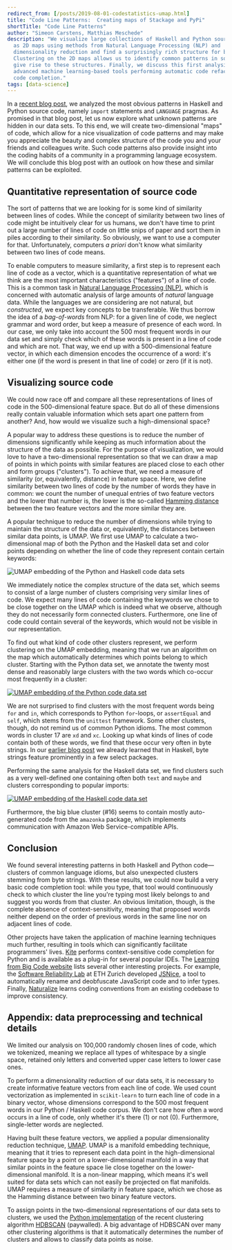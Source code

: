 ```yaml
---
redirect_from: [/posts/2019-08-01-codestatistics-umap.html]
title: "Code Line Patterns:  Creating maps of Stackage and PyPi"
shortTitle: "Code Line Patterns"
author: "Simeon Carstens, Matthias Meschede"
description: "We visualize large collections of Haskell and Python source codes
  as 2D maps using methods from Natural Language Processing (NLP) and
  dimensionality reduction and find a surprisingly rich structure for both languages.
  Clustering on the 2D maps allows us to identify common patterns in source code which
  give rise to these structures. Finally, we discuss this first analysis in the context of
  advanced machine learning-based tools performing automatic code refactoring and
  code completion."
tags: [data-science]
---
```


In a [recent blog post](https://www.tweag.io/posts/2019-07-17-codestatistics.html), we analyzed the most obvious patterns in Haskell and Python source code, namely `import` statements and `LANGUAGE` pragmas.
As promised in that blog post, let us now explore what unknown patterns are hidden in our data sets.
To this end, we will create two-dimensional "maps" of code, which allow for a nice visualization of code patterns and may make you appreciate the beauty and complex structure of the code you and your friends and colleagues write.
Such code patterns also provide insight into the coding habits of a community in a programming language ecosystem.
We will conclude this blog post with an outlook on how these and similar patterns can be exploited.

## Quantitative representation of source code

The sort of patterns that we are looking for is some kind of similarity between lines of codes.
While the concept of similarity between two lines of code might be intuitively clear for us humans, we don't have time to print out a large number of lines of code on little snips of paper and sort them in piles according to their similarity.
So obviously, we want to use a computer for that.
Unfortunately, computers _a priori_ don't know what similarity between two lines of code means.

To enable computers to measure similarity, a first step is to represent each line of code as a vector, which is a quantitative representation of what we think are the most important characteristics ("features") of a line of code.
This is a common task in [Natural Language Processing (NLP)](https://en.wikipedia.org/wiki/Natural_language_processing), which is concerned with automatic analysis of large amounts of _natural_ language data.
While the languages we are considering are not natural, but _constructed_, we expect key concepts to be transferable.
We thus borrow the idea of a _bag-of-words_ from NLP: for a given line of code, we neglect grammar and word order, but keep a measure of presence of each word.
In our case, we only take into account the 500 most frequent words in our data set and simply check which of these words is present in a line of code and which are not.
That way, we end up with a 500-dimensional feature vector, in which each dimension encodes the occurrence of a word: it's either one (if the word is present in that line of code) or zero (if it is not).

## Visualizing source code

We could now race off and compare all these representations of lines of code in the 500-dimensional feature space.
But do all of these dimensions really contain valuable information which sets apart one pattern from another?
And, how would we visualize such a high-dimensional space?

A popular way to address these questions is to reduce the number of dimensions significantly while keeping as much information about the structure of the data as possible.
For the purpose of visualization, we would love to have a two-dimensional representation so that we can draw a map of points in which points with similar features are placed close to each other and form groups ("clusters").
To achieve that, we need a measure of similarity (or, equivalently, distance) in feature space.
Here, we define similarity between two lines of code by the number of words they have in common:
we count the number of unequal entries of two feature vectors and the lower that number is, the lower is the so-called [Hamming distance](https://en.wikipedia.org/wiki/Hamming_distance) between the two feature vectors and the more similar they are.

A popular technique to reduce the number of dimensions while trying to maintain the structure of the data or, equivalently, the distances between similar data points, is UMAP.
We first use UMAP to calculate a two-dimensional map of both the Python and the Haskell data set and color points depending on whether the line of code they represent contain certain keywords:

<img title="UMAP embedding of the Python and Haskell code data sets" src="../img/posts/codestatistics_umap_embeddings_words_small.png" style="max-width: 100%;max-height: 100%;"/>

We immediately notice the complex structure of the data set, which seems to consist of a large number of clusters comprising very similar lines of code. We expect many lines of code containing the keywords we chose to be close together on the UMAP which is indeed what we observe, although they do not necessarily form connected clusters. Furthermore, one line of code could contain several of the keywords, which would not be visible in our representation.

To find out what kind of code other clusters represent, we perform clustering on the UMAP embedding, meaning that we run an algorithm on the map which automatically determines which points belong to which cluster. Starting with the Python data set, we annotate the twenty most dense and reasonably large clusters with the two words which co-occur most frequently in a cluster:

<a href="../img/posts/codestatistics_py_umap_embedding_clusters_large.png">
<img title="UMAP embedding of the Python code data set" src="../img/posts/codestatistics_py_umap_embedding_clusters_small.png" style="max-width: 100%;max-height: 100%;"/>
</a>

We are not surprised to find clusters with the most frequent words being `for` and `in`, which corresponds to Python `for`-loops, or `assertEqual` and `self`, which stems from the `unittest` framework. Some other clusters, though, do not remind us of common Python idioms. The most common words in cluster 17 are `xd` and `xc`. Looking up what kinds of lines of code contain both of these words, we find that these occur very often in byte strings. In our [earlier blog post](https://www.tweag.io/posts/2019-07-17-codestatistics.html) we already learned that in Haskell, byte strings feature prominently in a few select packages.

Performing the same analysis for the Haskell data set, we find clusters such as a very well-defined one containing often both `text` and `maybe` and clusters corresponding to popular imports:

<a href="../img/posts/codestatistics_hask_umap_embedding_clusters_large.png">
<img title="UMAP embedding of the Haskell code data set" src="../img/posts/codestatistics_hask_umap_embedding_clusters_small.png" style="max-width: 100%;max-height: 100%;"/>
</a>

Furthermore, the big blue cluster (#16) seems to contain mostly auto-generated code from the `amazonka` package, which implements communication with Amazon Web Service-compatible APIs.

## Conclusion

We found several interesting patterns in both Haskell and Python code—clusters of common language idioms, but also unexpected clusters stemming from byte strings.
With these results, we could now build a very basic code completion tool:
while you type, that tool would continuously check to which cluster the line you're typing most likely belongs to and suggest you words from that cluster.
An obvious limitation, though, is the complete absence of context-sensitivity, meaning that proposed words neither depend on the order of previous words in the same line nor on adjacent lines of code.

Other projects have taken the application of machine learning techniques much further, resulting in tools which can significantly facilitate programmers' lives.
[Kite](https://kite.com/) performs context-sensitive code completion for Python and is available as a plug-in for several popular IDEs.
The [Learning from Big Code website](http://http://learnbigcode.github.io/) lists several other interesting projects.
For example, the [Software Reliability Lab](http://www.sri.inf.ethz.ch/) at ETH Zurich developed [JSNice](http://jsnice.org/), a tool to automatically rename and deobfuscate JavaScript code and to infer types.
Finally, [Naturalize](http://groups.inf.ed.ac.uk/naturalize/) learns coding conventions from an existing codebase to improve consistency.

## Appendix: data preprocessing and technical details

We limited our analysis on 100,000 randomly chosen lines of code, which we tokenized, meaning we replace all types of whitespace by a single space, retained only letters and converted upper case letters to lower case ones.

To perform a dimensionality reduction of our data sets, it is necessary to create informative feature vectors from each line of code.
We used count vectorization as implemented in `scikit-learn` to turn each line of code in a binary vector, whose dimensions correspond to the 500 most frequent words in our Python / Haskell code corpus.
We don't care how often a word occurs in a line of code, only whether it's there (1) or not (0).
Furthermore, single-letter words are neglected.

Having built these feature vectors, we applied a popular dimensionality reduction technique, [UMAP](https://arxiv.org/pdf/1802.03426.pdf).
UMAP is a manifold embedding technique, meaning that it tries to represent each data point in the high-dimensional feature space by a point on a lower-dimensional manifold in a way that similar points in the feature space lie close together on the lower-dimensional manifold. It is a non-linear mapping, which means it's well suited for data sets which can not easily be projected on flat manifolds.
UMAP requires a measure of similarity in feature space, which we chose as the Hamming distance between two binary feature vectors.

To assign points in the two-dimensional representations of our data sets to clusters, we used the [Python implementation](https://github.com/scikit-learn-contrib/hdbscan) of the recent clustering algorithm [HDBSCAN](https://link.springer.com/chapter/10.1007/978-3-642-37456-2_14) (paywalled).
A big advantage of HDBSCAN over many other clustering algorithms is that it automatically determines the number of clusters and allows to classify data points as noise.
